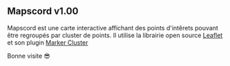 ## Mapscord v1.00

Mapscord est une carte interactive affichant des points d'intêrets pouvant être regroupés par cluster de points.
Il utilise la librairie open source [Leaflet](https://leafletjs.com/) et son plugin [Marker Cluster](https://github.com/Leaflet/Leaflet.markercluster)

Bonne visite 😎
